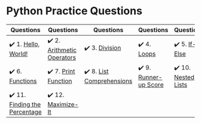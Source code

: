 # Python Practice Questions

| Questions | Questions | Questions | Questions | Questions |
| ----- | ----- | ----- | ----- | ----- |
| :heavy_check_mark: 1. [Hello, World!](hello-world.py) | :heavy_check_mark: 2. [Arithmetic Operators](arithmetic-operators.py) | :heavy_check_mark: 3. [Division](python-division.py) | :heavy_check_mark: 4. [Loops](loops.py) | :heavy_check_mark: 5. [If-Else](if-else.py) |
| :heavy_check_mark: 6. [Functions](functions.py) | :heavy_check_mark: 7. [Print Function](print-function.py) | :heavy_check_mark: 8. [List Comprehensions](list-comprehensions.py) | :heavy_check_mark: 9. [Runner-up Score](runner-up-score.py) | :heavy_check_mark: 10. [Nested Lists](nested-lists.py) |
| :heavy_check_mark: 11. [Finding the Percentage](finding-the-percentage.py) | :heavy_check_mark: 12. [Maximize-It](maximize-it.py) |
